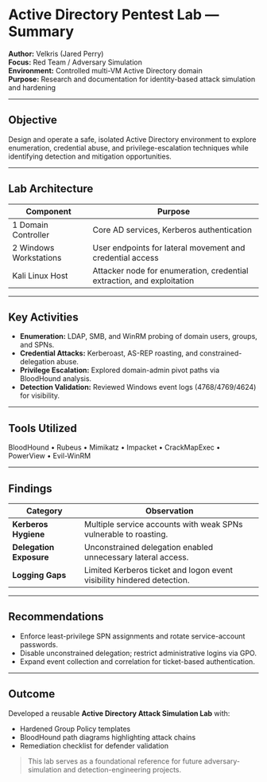 # Active Directory Pentest Lab — Summary

**Author:** Velkris (Jared Perry)  
**Focus:** Red Team / Adversary Simulation  
**Environment:** Controlled multi-VM Active Directory domain  
**Purpose:** Research and documentation for identity-based attack simulation and hardening

---

## Objective
Design and operate a safe, isolated Active Directory environment to explore enumeration, credential abuse, and privilege-escalation techniques while identifying detection and mitigation opportunities.

---

## Lab Architecture
| Component | Purpose |
|------------|----------|
| 1 Domain Controller | Core AD services, Kerberos authentication |
| 2 Windows Workstations | User endpoints for lateral movement and credential access |
| Kali Linux Host | Attacker node for enumeration, credential extraction, and exploitation |

---

## Key Activities
- **Enumeration:** LDAP, SMB, and WinRM probing of domain users, groups, and SPNs.  
- **Credential Attacks:** Kerberoast, AS-REP roasting, and constrained-delegation abuse.  
- **Privilege Escalation:** Explored domain-admin pivot paths via BloodHound analysis.  
- **Detection Validation:** Reviewed Windows event logs (4768/4769/4624) for visibility.  

---

## Tools Utilized
BloodHound • Rubeus • Mimikatz • Impacket • CrackMapExec • PowerView • Evil-WinRM

---

## Findings
| Category | Observation |
|-----------|--------------|
| **Kerberos Hygiene** | Multiple service accounts with weak SPNs vulnerable to roasting. |
| **Delegation Exposure** | Unconstrained delegation enabled unnecessary lateral access. |
| **Logging Gaps** | Limited Kerberos ticket and logon event visibility hindered detection. |

---

## Recommendations
- Enforce least-privilege SPN assignments and rotate service-account passwords.  
- Disable unconstrained delegation; restrict administrative logins via GPO.  
- Expand event collection and correlation for ticket-based authentication.  

---

## Outcome
Developed a reusable **Active Directory Attack Simulation Lab** with:
- Hardened Group Policy templates  
- BloodHound path diagrams highlighting attack chains  
- Remediation checklist for defender validation  

> This lab serves as a foundational reference for future adversary-simulation and detection-engineering projects.
